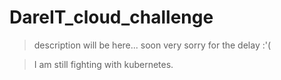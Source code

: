 # DareIT_cloud_challenge

> description will be here... soon
> very sorry for the delay :'(
    
> I am still fighting with kubernetes.
